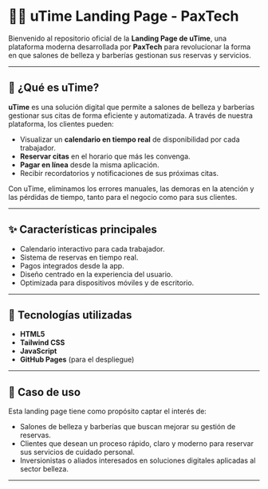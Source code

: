 # 💇‍♀️ uTime Landing Page - PaxTech

Bienvenido al repositorio oficial de la **Landing Page de uTime**, una plataforma moderna desarrollada por **PaxTech** para revolucionar la forma en que salones de belleza y barberías gestionan sus reservas y servicios.

---

## 🧠 ¿Qué es uTime?

**uTime** es una solución digital que permite a salones de belleza y barberías gestionar sus citas de forma eficiente y automatizada. A través de nuestra plataforma, los clientes pueden:

- Visualizar un **calendario en tiempo real** de disponibilidad por cada trabajador.
- **Reservar citas** en el horario que más les convenga.
- **Pagar en línea** desde la misma aplicación.
- Recibir recordatorios y notificaciones de sus próximas citas.

Con uTime, eliminamos los errores manuales, las demoras en la atención y las pérdidas de tiempo, tanto para el negocio como para sus clientes.

---

## ✨ Características principales

- Calendario interactivo para cada trabajador.
- Sistema de reservas en tiempo real.
- Pagos integrados desde la app.
- Diseño centrado en la experiencia del usuario.
- Optimizada para dispositivos móviles y de escritorio.

---

## 🚀 Tecnologías utilizadas

- **HTML5**
- **Tailwind CSS**
- **JavaScript**
- **GitHub Pages** (para el despliegue)

---

## 💼 Caso de uso

Esta landing page tiene como propósito captar el interés de:

- Salones de belleza y barberías que buscan mejorar su gestión de reservas.
- Clientes que desean un proceso rápido, claro y moderno para reservar sus servicios de cuidado personal.
- Inversionistas o aliados interesados en soluciones digitales aplicadas al sector belleza.

---
